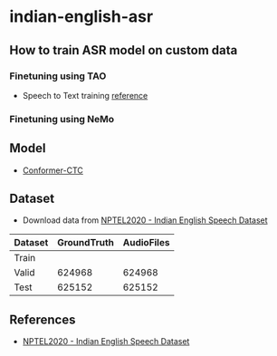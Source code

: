 # indian-english-asr
## How to train ASR model on custom data

### Finetuning using TAO
- Speech to Text training [reference](https://docs.nvidia.com/tao/tao-toolkit/text/asr/speech_recognition_with_conformer.html)

### Finetuning using NeMo
  
## Model
- [Conformer-CTC](https://docs.nvidia.com/deeplearning/nemo/user-guide/docs/en/stable/asr/models.html#conformer-ctc)
    
## Dataset
- Download data from [NPTEL2020 - Indian English Speech Dataset](https://github.com/AI4Bharat/NPTEL2020-Indian-English-Speech-Dataset)
  
| Dataset | GroundTruth | AudioFiles |
|---------|-------------|------------|
|  Train  |             |       |
|  Valid  |   624968    |   624968   |
|  Test   |   625152    |   625152   |

## References
- [NPTEL2020 - Indian English Speech Dataset](https://github.com/AI4Bharat/NPTEL2020-Indian-English-Speech-Dataset)

